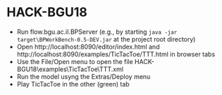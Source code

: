 # HACK-BGU18

* Run flow.bgu.ac.il.BPServer (e.g., by  starting `java -jar target\BPWorkBench-0.5-DEV.jar` at the project root directory)
* Open http://localhost:8090/editor/index.html and http://localhost:8090/examples/TicTacToe/TTT.html in browser tabs
* Use the File/Open menu to open the file HACK-BGU18\examples\TicTacToe\TTT.xml
* Run the model usyng the Extras/Deploy menu
* Play TicTacToe in the other (green) tab
